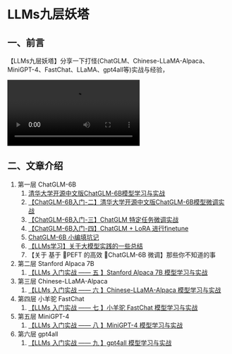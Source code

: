 # LLMs九层妖塔

## 一、前言

【LLMs九层妖塔】分享一下打怪(ChatGLM、Chinese-LLaMA-Alpaca、MiniGPT-4、FastChat、LLaMA、gpt4all等)实战与经验，

![](mp4/3feb98358674972f41745af546b74c5a.mp4)

## 二、文章介绍

1. 第一层 ChatGLM-6B
   1. [清华大学开源中文版ChatGLM-6B模型学习与实战](https://mp.weixin.qq.com/s/HeUmzUVuROromfeO9cWkaw)
   2. [【ChatGLM-6B入门-二】清华大学开源中文版ChatGLM-6B模型微调实战](https://mp.weixin.qq.com/s/4QNgF6nAUo8imSaIB_OWmg)
   3. [【ChatGLM-6B入门-三】ChatGLM 特定任务微调实战](https://articles.zsxq.com/id_3b42ukjdkwpt.html)
   4. [【ChatGLM-6B入门-四】ChatGLM + LoRA 进行finetune](https://articles.zsxq.com/id_e2389qm0w0sx.html)
   5.  [ChatGLM-6B 小编填坑记](https://articles.zsxq.com/id_fw7vn0mhdsnq.html)
   6.  [【LLMs学习】关于大模型实践的一些总结](https://articles.zsxq.com/id_il58nxrs9jxr.html)
   7.  【关于 基于 🤗PEFT 的高效 🤖ChatGLM-6B 微调】那些你不知道的事
2. 第二层 Stanford Alpaca 7B
   1. [【LLMs 入门实战 —— 五 】Stanford Alpaca 7B 模型学习与实战](https://articles.zsxq.com/id_xnt3fvp2wxz0.html)
3. 第三层 Chinese-LLaMA-Alpaca
   1. [【LLMs 入门实战 —— 六 】Chinese-LLaMA-Alpaca 模型学习与实战](https://articles.zsxq.com/id_dqvusswrdg6c.html)
4. 第四层 小羊驼 FastChat
    1. [【LLMs 入门实战 —— 七 】小羊驼 FastChat 模型学习与实战](https://articles.zsxq.com/id_q9mx24q9fdab.html)
5. 第五层 MiniGPT-4
   1. [【LLMs 入门实战 —— 八 】MiniGPT-4 模型学习与实战](https://mp.weixin.qq.com/s/tfrTyJoTGwRqBpA3fbt9VQ)
6. 第六层 gpt4all
   1. [【LLMs 入门实战 —— 九 】gpt4all 模型学习与实战](https://articles.zsxq.com/id_nk1lpt237bk9.html)


